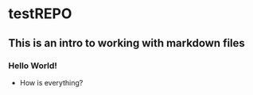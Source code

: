 # testREPO

## This is an intro to working with markdown files

### Hello World!

* How is everything?
